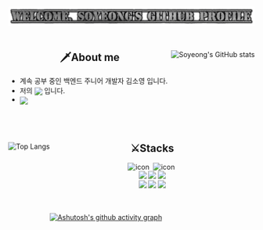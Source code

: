<br>

![logo](Github_logo.png)
<br><br>

<div>
    <img align = "right" height = "170px" src="https://github-readme-stats.vercel.app/api?username=twingtwing&show_icons=true&theme=apprentice" title = "Soyeong's GitHub stats"/>
    <h2 align = "middle"> 🗡️About me </h2> 
<!-- about me -->

- 계속 공부 중인 백엔드 주니어 개발자 김소영 입니다.
- 저의 <a href = "https://github.com/twingtwing/portfolio"><img align="absmiddle" src="https://img.shields.io/badge/Portfolio-black?style=flat&logoColor=white&"/></a> 입니다.
- <a href = "https://solved.ac/qazxc753"><img align="absmiddle" src="http://mazassumnida.wtf/api/mini/generate_badge?boj=qazxc753"/></a>
</div>
<br><br>

<div>
    <img align = "left"  height = "180px"src="https://github-readme-stats.vercel.app/api/top-langs/?username=twingtwing&layout=compact&theme=apprentice" title = "Top Langs"/>
    <div> 
        <!-- Stacks -->
        <h2 align = "middle"> ⚔️Stacks </h2>
        <div align = "middle"> 
            <!--Language-->
            <img src="https://techstack-generator.vercel.app/java-icon.svg" alt="icon" width="35" height="35" />&nbsp
            <img src="https://techstack-generator.vercel.app/js-icon.svg" alt="icon" width="35" height="35" />&nbsp
            <br>
            <img src="https://img.shields.io/badge/jquery-0769AD?style=flat&logo=jquery&logoColor=white"
            <br> 
            <!--Frame Work-->
            <img src="https://img.shields.io/badge/Spring-white?style=flat&logo=Spring&logoColor=6DB33F"/></code>
            <img src="https://img.shields.io/badge/Spring Boot-6DB33F?style=flat&logo=Spring Boot&logoColor=white"/>
            <br> 
            <!--SQL-->
            <img src="https://img.shields.io/badge/oracle-F80000?style=flat&logo=oracle&logoColor=white">
            <img src="https://img.shields.io/badge/SQL Server-CC2927?style=flat&logo=Microsoft SQL Server&logoColor=white">
            <img src="https://img.shields.io/badge/mysql-4479A1?style=flat&logo=mysql&logoColor=white">
        </div>
    </div>

</div>
<br><br>

[![Ashutosh's github activity graph](https://github-readme-activity-graph.cyclic.app/graph?username=twingtwing&theme=high-contrast)](https://github.com/ashutosh00710/github-readme-activity-graph)

